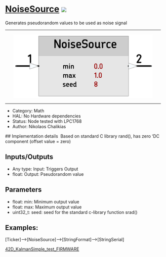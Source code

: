 # [NoiseSource](https://github.com/nBlocksStudioApps/nblocks_noisesource) [![](https://img.shields.io/badge/nBlocksStudioNodes-NoiseSource-802000.svg)](https://github.com/nBlocksStudioNodes/nblocks_noisesource)


Generates pseudorandom values to be used as noise signal

----

<p align="center">
<img
src="img/01.PNG"
width = 450
/>
</p>

----

 *  Category: Math
 *  HAL: No Hardware dependencies
 *  Status:  Node tested with LPC1768
 *  Author: Nikolaos Chalikias

## Implementation details 
Based on standard C library rand(), has zero ‘DC component (offset value = zero)

## Inputs/Outputs
 *  Any type: Input: Triggers Output
 *  float: Output: Pseudorandom value

## Parameters 
*  float: min: Minimum output value 
*  float: max: Maximum output value
*  uint32_t: seed: seed for the standard c-library function srad()



## Examples:
[Ticker]-->[NoiseSource]-->[StringFormat]-->[StringSerial]

[42D_KalmanSimple_test_FIRMWARE](https://github.com/nBlocksStudioApps/42D_KalmanSimple_test_FIRMWARE)